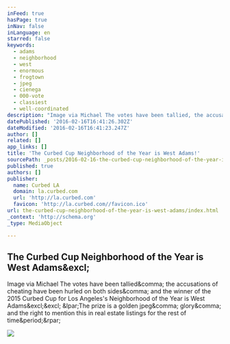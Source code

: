 ```yaml
---
inFeed: true
hasPage: true
inNav: false
inLanguage: en
starred: false
keywords:
  - adams
  - neighborhood
  - west
  - enormous
  - frogtown
  - jpeg
  - cienega
  - 000-vote
  - classiest
  - well-coordinated
description: "Image via Michael The votes have been tallied, the accusations of cheating have been hurled on both sides, and the winner of the 2015 Curbed Cup for Los Angeles's Neighborhood of the Year is West Adams!! (The prize is a golden jpeg, glory, and the right to mention this in real estate listings for the rest of time.)"
datePublished: '2016-02-16T16:41:26.302Z'
dateModified: '2016-02-16T16:41:23.247Z'
author: []
related: []
app_links: []
title: 'The Curbed Cup Neighborhood of the Year is West Adams!'
sourcePath: _posts/2016-02-16-the-curbed-cup-neighborhood-of-the-year-is-west-adams.md
published: true
authors: []
publisher:
  name: Curbed LA
  domain: la.curbed.com
  url: 'http://la.curbed.com'
  favicon: 'http://la.curbed.com//favicon.ico'
url: the-curbed-cup-neighborhood-of-the-year-is-west-adams/index.html
_context: 'http://schema.org'
_type: MediaObject

---
```

<article style=""><h1>The Curbed Cup Neighborhood of the Year is West Adams&amp;excl;</h1><p>Image via Michael The votes have been tallied&amp;comma; the accusations of cheating have been hurled on both sides&amp;comma; and the winner of the 2015 Curbed Cup for Los Angeles's Neighborhood of the Year is West Adams&amp;excl;&amp;excl; &amp;lpar;The prize is a golden jpeg&amp;comma; glory&amp;comma; and the right to mention this in real estate listings for the rest of time&amp;period;&amp;rpar;</p><img src="http://cdn.cstatic.net/gridnailer/500x/http://cdn.cstatic.net/images/gridfs/568ac3cff92ea106660056c9/westadams2.jpg" /></article>